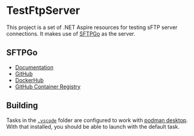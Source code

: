 # TestFtpServer

This project is a set of .NET Aspire resources for testing sFTP server connections. It makes use of [SFTPGo](https://sftpgo.com/) as the server.

## SFTPGo

- [Documentation](https://docs.sftpgo.com/latest/)
- [GitHub](https://github.com/drakkan/sftpgo)
- [DockerHub](https://hub.docker.com/r/drakkan/sftpgo)
- [GitHub Container Registry](https://github.com/drakkan/sftpgo/pkgs/container/sftpgo)

## Building

Tasks in the [`.vscode`](.vscode/) folder are configured to work with [podman desktop](https://podman-desktop.io/). With that installed, you should be able to launch with the default task.
